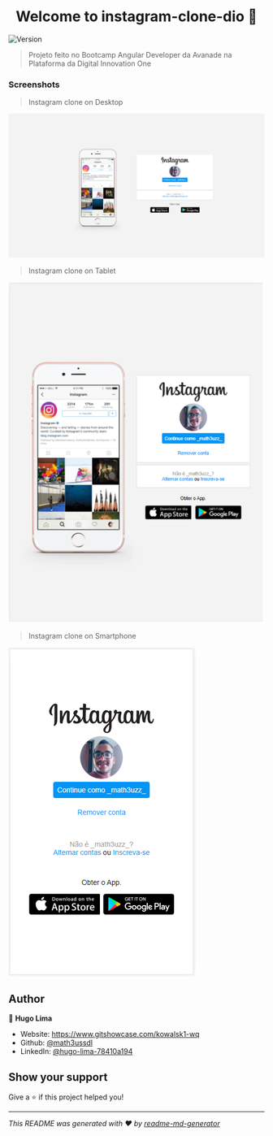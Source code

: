 <h1 align="center">Welcome to instagram-clone-dio 👋</h1>
<p>
  <img alt="Version" src="https://img.shields.io/badge/version-1.0.0-blue.svg?cacheSeconds=2592000" />
</p>

> Projeto feito no Bootcamp Angular Developer da Avanade na Plataforma da Digital Innovation One

### Screenshots

> Instagram clone on Desktop
<img src="./img/screenshot.png" alt="Instagram clone on Desktop"/>

> Instagram clone on Tablet
<img src="./img/screenshot2.png" alt="Instagram clone on Tablet" />

> Instagram clone on Smartphone
<img src="./img/screenshot3.png" alt="Instagram clone on Smartphone" />

## Author

👤 **Hugo Lima**

* Website: https://www.gitshowcase.com/kowalsk1-wq
* Github: [@math3ussdl](https://github.com/math3ussdl)
* LinkedIn: [@hugo-lima-78410a194](https://linkedin.com/in/hugo-lima-78410a194)

## Show your support

Give a ⭐️ if this project helped you!

***
_This README was generated with ❤️ by [readme-md-generator](https://github.com/kefranabg/readme-md-generator)_